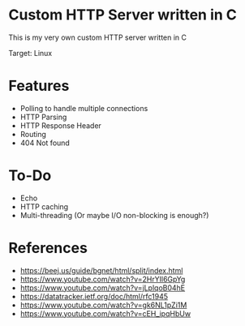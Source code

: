 # Custom HTTP Server written in C

This is my very own custom HTTP server written in C

Target: Linux

# Features

- Polling to handle multiple connections
- HTTP Parsing
- HTTP Response Header
- Routing
- 404 Not found

# To-Do

- Echo
- HTTP caching
- Multi-threading (Or maybe I/O non-blocking is enough?)

# References

- https://beej.us/guide/bgnet/html/split/index.html
- https://www.youtube.com/watch?v=2HrYIl6GpYg
- https://www.youtube.com/watch?v=jLplqoB04hE
- https://datatracker.ietf.org/doc/html/rfc1945
- https://www.youtube.com/watch?v=gk6NL1pZi1M
- https://www.youtube.com/watch?v=cEH_ipqHbUw
